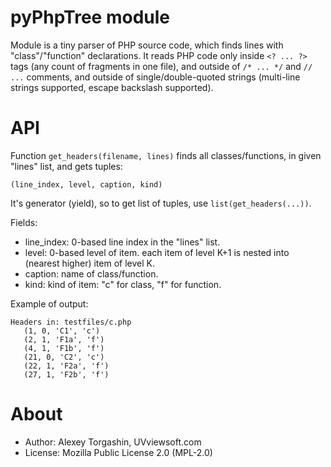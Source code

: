 # pyPhpTree module

Module is a tiny parser of PHP source code, which finds lines with "class"/"function" declarations. It reads PHP code only inside `<? ... ?>` tags (any count of fragments in one file), and outside of `/* ... */` and `// ...` comments, and outside of single/double-quoted strings (multi-line strings supported, escape backslash supported).

# API

Function `get_headers(filename, lines)` finds all classes/functions, in given "lines" list, and gets tuples:

    (line_index, level, caption, kind)
    
It's generator (yield), so to get list of tuples, use `list(get_headers(...))`.
  
Fields:

- line_index: 0-based line index in the "lines" list.
- level: 0-based level of item. each item of level K+1 is nested into (nearest higher) item of level K.
- caption: name of class/function.
- kind: kind of item: "c" for class, "f" for function.

Example of output:
```
Headers in: testfiles/c.php
   (1, 0, 'C1', 'c')
   (2, 1, 'F1a', 'f')
   (4, 1, 'F1b', 'f')
   (21, 0, 'C2', 'c')
   (22, 1, 'F2a', 'f')
   (27, 1, 'F2b', 'f')
```   

# About

- Author: Alexey Torgashin, UVviewsoft.com 
- License: Mozilla Public License 2.0 (MPL-2.0)
